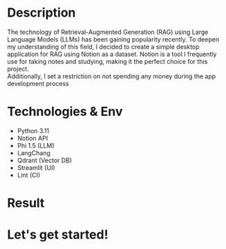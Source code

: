 # Description
The technology of Retrieval-Augmented Generation (RAG) using Large Language Models (LLMs) has been gaining popularity recently. To deepen my understanding of this field, I decided to create a simple desktop application for RAG using Notion as a dataset. Notion is a tool I frequently use for taking notes and studying, making it the perfect choice for this project. <br>
Additionally, I set a restriction on not spending any money during the app development process

# Technologies & Env
- Python 3.11
- Notion API
- Phi 1.5 (LLM)
- LangChang
- Qdrant (Vector DB)
- Streamlit (UI)
- Lint (CI)

  
# Result



# Let's get started!
